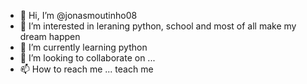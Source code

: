 - 👋 Hi, I’m @jonasmoutinho08
- 👀 I’m interested in leraning python, school and most of all make my dream happen
- 🌱 I’m currently learning python
- 💞️ I’m looking to collaborate on ...
- 📫 How to reach me ... teach me 

<!---
jonasmoutinho08/jonasmoutinho08 is a ✨ special ✨ repository because its `README.md` (this file) appears on your GitHub profile.
You can click the Preview link to take a look at your changes.
--->
